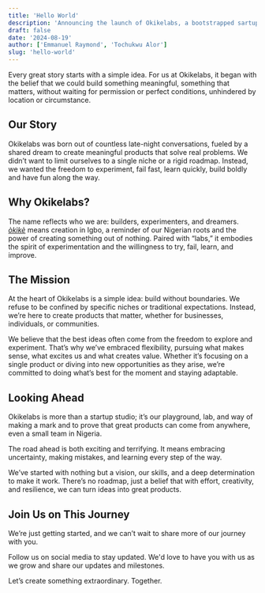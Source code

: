 ```yaml
---
title: 'Hello World'
description: 'Announcing the launch of Okikelabs, a bootstrapped sartup studio.'
draft: false
date: '2024-08-19'
author: ['Emmanuel Raymond', 'Tochukwu Alor']
slug: 'hello-world'
---
```


Every great story starts with a simple idea. For us at Okikelabs, it began with the belief that we could build something meaningful, something that matters, without waiting for permission or perfect conditions, unhindered by location or circumstance.

## Our Story

Okikelabs was born out of countless late-night conversations, fueled by a shared dream to create meaningful products that solve real problems. We didn’t want to limit ourselves to a single niche or a rigid roadmap. Instead, we wanted the freedom to experiment, fail fast, learn quickly, build boldly and have fun along the way.

<!-- Bootstrapping was a deliberate choice for us. No venture funding, no safety nets—just grit, determination, and an unrelenting focus on execution. -->

## Why Okikelabs?

The name reflects who we are: builders, experimenters, and dreamers. [_òkìkè_](https://nkowaokwu.com/word?word=okike&id=648376ba442b09f5a27e5caf) means creation in Igbo, a reminder of our Nigerian roots and the power of creating something out of nothing. Paired with “labs,” it embodies the spirit of experimentation and the willingness to try, fail, learn, and improve.

<!-- But Okikelabs is more than just a name. It’s a vision—a promise to ourselves and the people we aim to serve. -->

## The Mission

At the heart of Okikelabs is a simple idea: build without boundaries. We refuse to be confined by specific niches or traditional expectations. Instead, we’re here to create products that matter, whether for businesses, individuals, or communities.

We believe that the best ideas often come from the freedom to explore and experiment. That’s why we’ve embraced flexibility, pursuing what makes sense, what excites us and what creates value. Whether it’s focusing on a single product or diving into new opportunities as they arise, we’re committed to doing what’s best for the moment and staying adaptable.

## Looking Ahead

Okikelabs is more than a startup studio; it’s our playground, lab, and way of making a mark and to prove that great products can come from anywhere, even a small team in Nigeria.

The road ahead is both exciting and terrifying. It means embracing uncertainty, making mistakes, and learning every step of the way. 

We’ve started with nothing but a vision, our skills, and a deep determination to make it work. There’s no roadmap, just a belief that with effort, creativity, and resilience, we can turn ideas into great products.

## Join Us on This Journey

 We’re just getting started, and we can’t wait to share more of our journey with you.

Follow us on social media to stay updated. We'd love to have you with us as we grow and share our updates and milestones.

Let’s create something extraordinary. Together.
